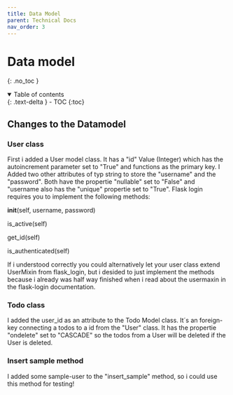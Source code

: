 ```yaml
---
title: Data Model
parent: Technical Docs
nav_order: 3
---
```


# Data model
{: .no_toc }

<details open markdown="block">
  <summary>
    Table of contents
  </summary>
  {: .text-delta }
- TOC
{:toc}
</details>

## Changes to the Datamodel

### User class

First i added a User model class. 
It has a "id" Value (Integer) which has the autoincrement parameter set to "True" and functions as the primary key.
I Added two other attributes of typ string to store the "username" and the "password". Both have the propertie "nullable" set
 to "False" and "username also has the "unique" propertie set to "True".
Flask login requires you to implement the following methods:

 __init__(self, username, password)

is_active(self)
    
get_id(self)
    
is_authenticated(self)

If i understood correctly you could alternatively let your user class extend UserMixin from flask_login, but i desided to 
just implement the methods because i already was half way finished when i read about the usermaxin in the flask-login documentation.

### Todo class

I added the user_id as an attribute to the Todo Model class. It´s an foreign-key connecting a todos to a id from the "User" class.
It has the propertie "ondelete" set to "CASCADE" so the todos from a User will be deleted if the User is deleted.

### Insert sample method

I added some sample-user to the "insert_sample" method, so i could use this method for testing!